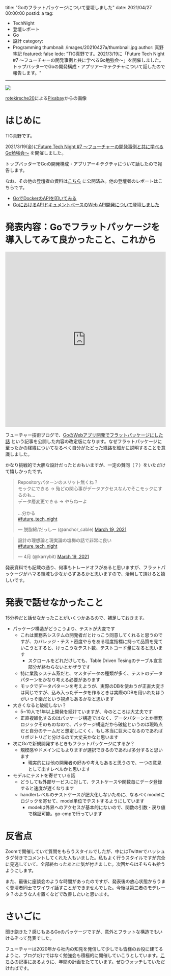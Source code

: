 title: "Goのフラットパッケージについて登壇しました"
date: 2021/04/27 00:00:00
postid: a
tag:
  - TechNight
  - 登壇レポート
  - Go
  - 設計
category:
  - Programming
thumbnail: /images/20210427a/thumbnail.jpg
author: 真野隼記
featured: false
lede: "TIG真野です。2021/3/19に「Future Tech Night #7 〜フューチャーの開発事例と共に学べるGo勉強会〜」を開催しました。トップバッターでGoの開発構成・アプリアーキテクチャについて話したので報告します。"
---

<img src="/images/20210427a/building-5630441_640.jpg" loading="lazy">

<a href="https://pixabay.com/ja/users/rotekirsche20-18445331/?utm_source=link-attribution&amp;utm_medium=referral&amp;utm_campaign=image&amp;utm_content=5630441">rotekirsche20</a>による<a href="https://pixabay.com/ja/?utm_source=link-attribution&amp;utm_medium=referral&amp;utm_campaign=image&amp;utm_content=5630441">Pixabay</a>からの画像

# はじめに

TIG真野です。

2021/3/19(金)に[Future Tech Night #7 〜フューチャーの開発事例と共に学べるGo勉強会〜](https://future.connpass.com/event/206387/) を開催しました。

トップバッターでGoの開発構成・アプリアーキテクチャについて話したので報告します。

なお、その他の登壇者の資料は[こちら](https://future.connpass.com/event/206387/presentation/) に公開済み。他の登壇者のレポートはこちらです。

* [GoでDockerのAPIを叩いてみる](/articles/20210427b/)
* [GoにおけるAPIドキュメントベースのWeb API開発について登壇しました](/articles/20210427c/)


# 発表内容：Goでフラットパッケージを導入してみて良かったこと、これから

<iframe src="https://docs.google.com/presentation/d/e/2PACX-1vTVNmDqauFzwlCeehGOrQK-l_CMQOZf2Hw1uFv12xDtXFPBF96k2M0XYOi4oRbh8UsQcfAf25HzV-UW/embed?start=false&loop=false&delayms=3000" frameborder="0" width="100%" height="550" allowfullscreen="true" mozallowfullscreen="true" webkitallowfullscreen="true"></iframe>


フューチャー技術ブログで、[GoのWebアプリ開発でフラットパッケージにした話](/articles/20201109/) という記事を公開した内容の改定版になります。なぜフラットパッケージに至ったかの経緯についてなるべく自分がたどった経路を細かに説明することを意識しました。


かなり挑戦的で大胆な設計だったとおもいますが、一定の賛同（？）をいただけて嬉しかったです。

<blockquote class="twitter-tweet"><p lang="ja" dir="ltr">Repositoryパターンのメリット無くね？<br>モックにできる -&gt; 殆どの関心事がデータアクセスなんでそこモックにするのも...<br>データ層変更できる -&gt; やらねーよ<br><br>...分かる<br> <a href="https://twitter.com/hashtag/future_tech_night?src=hash&amp;ref_src=twsrc%5Etfw">#future_tech_night</a></p>&mdash; 脱脂綿/だっしー (@anchor_cable) <a href="https://twitter.com/anchor_cable/status/1372853753007640576?ref_src=twsrc%5Etfw">March 19, 2021</a></blockquote>

<blockquote class="twitter-tweet"><p lang="ja" dir="ltr">設計の理想論と現実論の塩梅の話で非常に良い<br> <a href="https://twitter.com/hashtag/future_tech_night?src=hash&amp;ref_src=twsrc%5Etfw">#future_tech_night</a></p>&mdash; 4月 (@karrybit) <a href="https://twitter.com/karrybit/status/1372854017550737411?ref_src=twsrc%5Etfw">March 19, 2021</a></blockquote>

 <script async src="https://platform.twitter.com/widgets.js" charset="utf-8"></script>


発表資料でも記載の通り、何事もトレードオフがあると思いますが、フラットパッケージがハマる領域も少なからずあるかと思いますので、活用して頂けると嬉しいです。

# 発表で話せなかったこと

15分枠だと話せなかったことがいくつかあるので、補足しておきます。

* パッケージ構造がどうこうより、テストが大変です
    * これは業務系システムの開発者だとけっこう同意してくれると思うのですが、カバレッジ・テスト密度やらをある程度指標に持って品質を見ていこうとすると、けっこうなテスト数、テストコード量になると思います
        * スクロールをどれだけしても、Table Driven Tesingのテーブル宣言部分が終わらないとかザラです
    * 特に業務システム系だと、マスタデータの種類が多く、テストのデータパターンをかなり考える必要があります
    * モックでデータパターンを考えようが、実際のDBを使おうが正直大変さは同じですが、込み入ったデータを作るときは実際のDBを用いれたほうがいっそ楽だという視点もあるかなと思います
* 大きくなると破綻しない？
    * 5~10人で1年以上開発を続けていますが、今のところは大丈夫です
    * 正直複雑化するのはパッケージ構造ではなく、データパターンとか業務ロジックそのものなので、パッケージ構造だから破綻というのは現時点だと自分のチームだと想定しにくく、もし本当に巨大になるのであればリポジトリごと分けるので大丈夫かなと思います
* 次にGoで新規開発するときもフラットパッケージにするか？
    * 規模感やドメインにもよりますが選択できるのであれば多分すると思います
        * 現実的には他の開発者の好みや考えもあると思うので、一つの意見として出すレベルかと思います
* モデルにテストを寄せている話
    * どうしても外部サービスに対して、テストケースや関数毎にデータ登録すると速度が遅くなります
    * handlerレベルのテストケースが肥大化しないために、なるべくmodelにロジックを寄せて、model単位でテストするようにしています
        * modelは外界へのアクセスが基本的にないので、関数の引数・戻り値で検証可能。go-cmpで行っています

# 反省点

Zoomで開催していて質問をもらうスタイルでしたが、中にはTwitterでハッシュタグ付きでコメントしてくれた人もいました。私もよく行うスタイルですが完全に見逃していて、全部終わったあとに気が付きました。次回からはそちらも拾うようにします。

また、最後に座談会のような時間があったのですが、発表後の放心状態からうまく登壇者同士でワイワイ話すことができませんでした。今後は第三者のモデレータ？のような人を置くなどで改善したいと思います。


# さいごに

聞き飽きた？感じもあるGoのパッケージですが、意外とフラットな構造でもいけるぞって発表でした。

フューチャーは2020年から社内の知見を発信して少しでも皆様のお役に建てるように、ブログだけではなく勉強会も積極的に開催していこうとしています。[こちら](/articles/20210314/)の記事にあるように、年間の計画をたてています。ぜひウォッチしていただければです。





